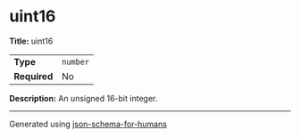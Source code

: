 # uint16

**Title:** uint16

|              |          |
| ------------ | -------- |
| **Type**     | `number` |
| **Required** | No       |

**Description:** An unsigned 16-bit integer.

----------------------------------------------------------------------------------------------------------------------------
Generated using [json-schema-for-humans](https://github.com/coveooss/json-schema-for-humans)
